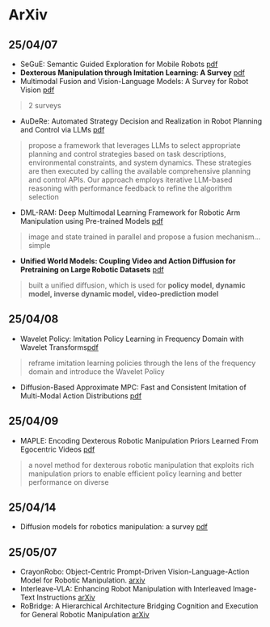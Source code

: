 # ArXiv
## 25/04/07
-  SeGuE: Semantic Guided Exploration for Mobile Robots [pdf](https://arxiv.org/pdf/2504.03629)
-  **Dexterous Manipulation through Imitation Learning: A Survey** [pdf](https://arxiv.org/pdf/2504.03515)
-  Multimodal Fusion and Vision-Language Models: A Survey for Robot Vision [pdf](https://arxiv.org/pdf/2504.02477)
> 2 surveys
-  AuDeRe: Automated Strategy Decision and Realization in Robot Planning and Control via LLMs [pdf](https://arxiv.org/pdf/2504.03015)
> propose a framework that leverages LLMs to select appropriate planning and control strategies based on task descriptions, environmental constraints, and system dynamics. These strategies are then executed by calling the available comprehensive planning and control APIs. Our approach employs iterative LLM-based reasoning with performance feedback to refine the algorithm selection
-  DML-RAM: Deep Multimodal Learning Framework for Robotic Arm Manipulation using Pre-trained Models [pdf](https://arxiv.org/pdf/2504.03423)
> image and state trained in parallel and propose a fusion mechanism... simple
-  **Unified World Models: Coupling Video and Action Diffusion for Pretraining on Large Robotic Datasets** [pdf](https://arxiv.org/pdf/2504.02792)
> built a unified diffusion, which is used for **policy model, dynamic model, inverse dynamic model, video-prediction model** 
## 25/04/08
- Wavelet Policy: Imitation Policy Learning in Frequency Domain with Wavelet Transforms[pdf](https://arxiv.org/pdf/2504.04991)
> reframe imitation learning policies through the lens of the frequency domain and introduce the Wavelet Policy
- Diffusion-Based Approximate MPC: Fast and Consistent Imitation of Multi-Modal Action Distributions [pdf](https://arxiv.org/pdf/2504.04603)
## 25/04/09
- MAPLE: Encoding Dexterous Robotic Manipulation Priors Learned From Egocentric Videos [pdf](https://arxiv.org/pdf/2504.06084)
> a novel method for dexterous robotic manipulation that exploits rich manipulation priors to enable efficient policy learning and better performance on diverse

## 25/04/14
- Diffusion models for robotics manipulation: a survey [pdf](https://arxiv.org/pdf/2504.08438)

## 25/05/07
- CrayonRobo: Object-Centric Prompt-Driven Vision-Language-Action Model for Robotic Manipulation. [arxiv](https://arxiv.org/pdf/2505.02166)
- Interleave-VLA: Enhancing Robot Manipulation with Interleaved Image-Text Instructions [arXiv](https://arxiv.org/pdf/2505.02152)
- RoBridge: A Hierarchical Architecture Bridging Cognition and Execution for General Robotic Manipulation [arXiv](https://arxiv.org/pdf/2505.01709)

